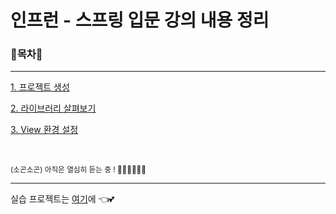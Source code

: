 # 인프런 - 스프링 입문 강의 내용 정리

### 🌳목차🚗

<hr>

[1. 프로젝트 생성](1.CreateProject.md)

[2. 라이브러리 살펴보기](2.CheckLibraries.md)

[3. View 환경 설정](3.ViewSettings.md)



<br/>

<small>(소곤소곤) 아직은 열심히 듣는 중 ! 🏃‍♀️🏃‍♀️🏃‍♀️</small>

<hr>

실습 프로젝트는 [여기](https://github.com/o3o-ovo3/hello-spring)에 👈💕

